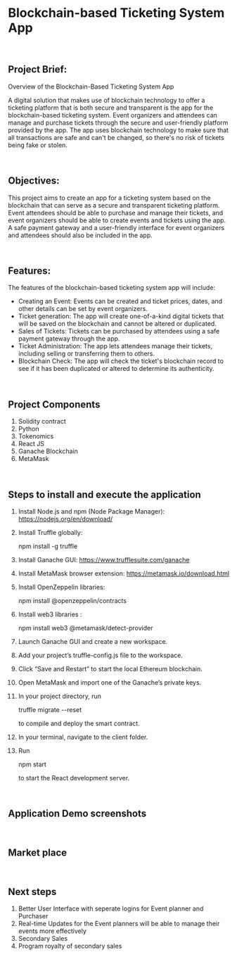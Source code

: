 # Blockchain-based Ticketing System App

<br>

## Project Brief: 
Overview of the Blockchain-Based Ticketing System App

A digital solution that makes use of blockchain technology to offer a ticketing platform that is both secure and transparent is the app for the blockchain-based ticketing system. Event organizers and attendees can manage and purchase tickets through the secure and user-friendly platform provided by the app. The app uses blockchain technology to make sure that all transactions are safe and can't be changed, so there's no risk of tickets being fake or stolen.

<br>

## Objectives: 
This project aims to create an app for a ticketing system based on the blockchain that can serve as a secure and transparent ticketing platform. Event attendees should be able to purchase and manage their tickets, and event organizers should be able to create events and tickets using the app. A safe payment gateway and a user-friendly interface for event organizers and attendees should also be included in the app.

<br>

## Features: 

The features of the blockchain-based ticketing system app will include:

* Creating an Event: Events can be created and ticket prices, dates, and other details can be set by event organizers.
* Ticket generation: The app will create one-of-a-kind digital tickets that will be saved on the blockchain and cannot be altered or duplicated.
* Sales of Tickets: Tickets can be purchased by attendees using a safe payment gateway through the app.
* Ticket Administration: The app lets attendees manage their tickets, including selling or transferring them to others.
* Blockchain Check: The app will check the ticket's blockchain record to see if it has been duplicated or altered to determine its authenticity.

<br>

## Project Components

1. Solidity contract
2. Python 
3. Tokenomics
4. React JS 
5. Ganache Blockchain
6. MetaMask

<br>

## Steps to install and execute the application

1. Install Node.js and npm (Node Package Manager): https://nodejs.org/en/download/

2. Install Truffle globally: 

    npm install -g truffle

3. Install Ganache GUI: https://www.trufflesuite.com/ganache

4. Install MetaMask browser extension: https://metamask.io/download.html

5. Install OpenZeppelin libraries:

    npm install @openzeppelin/contracts

6. Install web3 libraries : 

    npm install web3 @metamask/detect-provider

7. Launch Ganache GUI and create a new workspace.

8. Add your project’s truffle-config.js file to the workspace.

9. Click “Save and Restart” to start the local Ethereum blockchain.

10. Open MetaMask and import one of the Ganache’s private keys.

11. In your project directory, run 

    truffle migrate --reset 
    
    to compile and deploy the smart contract.

12. In your terminal, navigate to the client folder.

13. Run 
    
    npm start 
    
    to start the React development server.

<br>

## Application Demo screenshots






<br>

## Market place 




<br>

## Next steps
1. Better User Interface with seperate logins for Event planner and Purchaser
2. Real-time Updates for the Event planners will be able to manage their events more effectively
3. Secondary Sales
4. Program royalty of secondary sales

